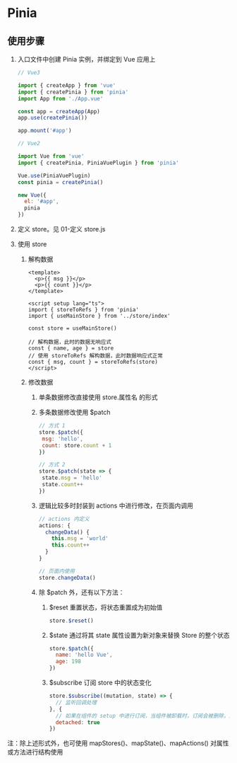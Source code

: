 # Pinia

## 使用步骤

1. 入口文件中创建 Pinia 实例，并绑定到 Vue 应用上

   ```js
   // Vue3
   
   import { createApp } from 'vue'
   import { createPinia } from 'pinia'
   import App from './App.vue'
   
   const app = createApp(App)
   app.use(createPinia())
   
   app.mount('#app')
   ```

   ```js
   // Vue2
   
   import Vue from 'vue'
   import { createPinia, PiniaVuePlugin } from 'pinia'
   
   Vue.use(PiniaVuePlugin)
   const pinia = createPinia()
   
   new Vue({
     el: '#app',
     pinia
   })
   ```

2. 定义 store。见 01-定义 store.js

3. 使用 store

   1. 解构数据

      ```vue
      <template>
        <p>{{ msg }}</p>
        <p>{{ count }}</p>
      </template>
      
      <script setup lang="ts">
      import { storeToRefs } from 'pinia'
      import { useMainStore } from '../store/index'
      
      const store = useMainStore()
      
      // 解构数据，此时的数据无响应式
      const { name, age } = store
      // 使用 storeToRefs 解构数据，此时数据响应式正常
      const { msg, count } = storeToRefs(store)
      </script>
      ```

   2. 修改数据

      1. 单条数据修改直接使用 store.属性名 的形式

      2. 多条数据修改使用 $patch
   
         ```js
         // 方式 1
         store.$patch({
          msg: 'hello',
          count: store.count + 1
         })
         
         // 方式 2
         store.$patch(state => {
          state.msg = 'hello'
          state.count++
         })
         ```

      3. 逻辑比较多时封装到 actions 中进行修改，在页面内调用
   
         ```js
         // actions 内定义
         actions: {
           changeData() {
             this.msg = 'world'
             this.count++
           }
         }
         
         // 页面内使用
         store.changeData()
         ```
   
      4. 除 $patch 外，还有以下方法：
   
         1. $reset 重置状态，将状态重置成为初始值
   
            ```js
            store.$reset()
            ```
   
         2. $state 通过将其 state 属性设置为新对象来替换 Store 的整个状态
   
            ```js
            store.$patch({
              name: 'hello Vue',
              age: 198
            })
            ```
   
         3. $subscribe 订阅 store 中的状态变化
   
            ```js
            store.$subscribe((mutation, state) => {
              // 监听回调处理
            }, {
              // 如果在组件的 setup 中进行订阅，当组件被卸载时，订阅会被删除，通过 detached:true 可以让订阅保留
              detached: true
            })
            ```

注：除上述形式外，也可使用 mapStores()、mapState()、mapActions() 对属性或方法进行结构使用
